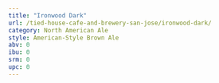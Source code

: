 ```yaml
---
title: "Ironwood Dark"
url: /tied-house-cafe-and-brewery-san-jose/ironwood-dark/
category: North American Ale
style: American-Style Brown Ale
abv: 0
ibu: 0
srm: 0
upc: 0
---
```


